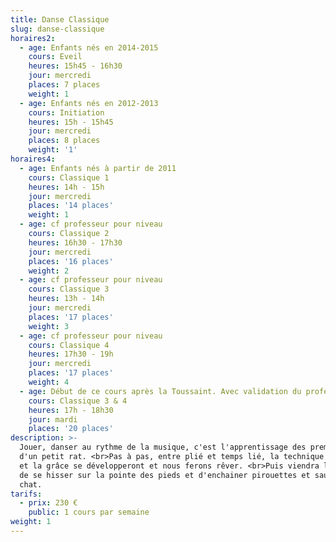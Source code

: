 ```yaml
---
title: Danse Classique
slug: danse-classique
horaires2:
  - age: Enfants nés en 2014-2015
    cours: Eveil
    heures: 15h45 - 16h30
    jour: mercredi
    places: 7 places
    weight: 1
  - age: Enfants nés en 2012-2013
    cours: Initiation
    heures: 15h - 15h45
    jour: mercredi
    places: 8 places
    weight: '1'
horaires4:
  - age: Enfants nés à partir de 2011
    cours: Classique 1
    heures: 14h - 15h
    jour: mercredi
    places: '14 places'
    weight: 1
  - age: cf professeur pour niveau
    cours: Classique 2
    heures: 16h30 - 17h30
    jour: mercredi
    places: '16 places'
    weight: 2
  - age: cf professeur pour niveau
    cours: Classique 3
    heures: 13h - 14h
    jour: mercredi
    places: '17 places'
    weight: 3
  - age: cf professeur pour niveau
    cours: Classique 4
    heures: 17h30 - 19h
    jour: mercredi
    places: '17 places'
    weight: 4
  - age: Début de ce cours après la Toussaint. Avec validation du professeur
    cours: Classique 3 & 4
    heures: 17h - 18h30
    jour: mardi
    places: '20 places'
description: >-
  Jouer, danser au rythme de la musique, c'est l'apprentissage des premiers pas
  d'un petit rat. <br>Pas à pas, entre plié et temps lié, la technique classique
  et la grâce se développeront et nous ferons rêver. <br>Puis viendra le temps
  de se hisser sur la pointe des pieds et d'enchainer pirouettes et sauts de
  chat.
tarifs:
  - prix: 230 €
    public: 1 cours par semaine
weight: 1
---
```

